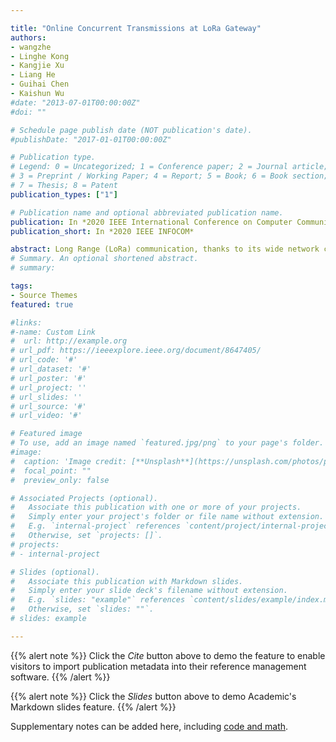 ```yaml
---

title: "Online Concurrent Transmissions at LoRa Gateway"
authors:
- wangzhe
- Linghe Kong
- Kangjie Xu
- Liang He
- Guihai Chen
- Kaishun Wu
#date: "2013-07-01T00:00:00Z"
#doi: ""

# Schedule page publish date (NOT publication's date).
#publishDate: "2017-01-01T00:00:00Z"

# Publication type.
# Legend: 0 = Uncategorized; 1 = Conference paper; 2 = Journal article;
# 3 = Preprint / Working Paper; 4 = Report; 5 = Book; 6 = Book section;
# 7 = Thesis; 8 = Patent
publication_types: ["1"]

# Publication name and optional abbreviated publication name.
publication: In *2020 IEEE International Conference on Computer Communications*
publication_short: In *2020 IEEE INFOCOM*

abstract: Long Range (LoRa) communication, thanks to its wide network coverage and low energy operation, has attracted extensive attentions from both academia and industry. However, existing LoRa-based Wide Area Network (LoRaWAN) suffers from severe inter-network interference, due to the following two reasons. First, the densely-deployed LoRa ends usually share the same network configurations, such as spreading factor (SF), bandwidth (BW) and carrier frequency (CF), causing interference when operating in the vicinity. Second, LoRa is tailored for low-power devices, which excludes LoRaWAN from using the listen-before-talk (LBT) mechanisms commonly used in wireless communication technologies, such as WiFi and ZigBee —LoRaWAN has to use the duty-cycled medium access policy and thus being incapable of channel sensing or collision avoidance. To mitigate the inter-network interference, we propose a novel solution achieving the online concurrent transmissions at LoRa gateway, called OCT, which recovers collided packets at the gateway and thus improves LoRaWAN’s throughput. 
# Summary. An optional shortened abstract.
# summary:

tags:
- Source Themes
featured: true

#links:
#-name: Custom Link
#  url: http://example.org
# url_pdf: https://ieeexplore.ieee.org/document/8647405/
# url_code: '#'
# url_dataset: '#'
# url_poster: '#'
# url_project: ''
# url_slides: ''
# url_source: '#'
# url_video: '#'

# Featured image
# To use, add an image named `featured.jpg/png` to your page's folder. 
#image:
#  caption: 'Image credit: [**Unsplash**](https://unsplash.com/photos/pLCdAaMFLTE)'
#  focal_point: ""
#  preview_only: false

# Associated Projects (optional).
#   Associate this publication with one or more of your projects.
#   Simply enter your project's folder or file name without extension.
#   E.g. `internal-project` references `content/project/internal-project/index.md`.
#   Otherwise, set `projects: []`.
# projects:
# - internal-project

# Slides (optional).
#   Associate this publication with Markdown slides.
#   Simply enter your slide deck's filename without extension.
#   E.g. `slides: "example"` references `content/slides/example/index.md`.
#   Otherwise, set `slides: ""`.
# slides: example

---
```


{{% alert note %}}
Click the *Cite* button above to demo the feature to enable visitors to import publication metadata into their reference management software.
{{% /alert %}}

{{% alert note %}}
Click the *Slides* button above to demo Academic's Markdown slides feature.
{{% /alert %}}

Supplementary notes can be added here, including [code and math](https://sourcethemes.com/academic/docs/writing-markdown-latex/).

